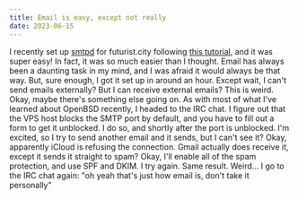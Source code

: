 ```yaml
---
title: Email is easy, except not really
date: 2023-06-15
---
```


I recently set up [smtpd](https://man.openbsd.org/smtpd) for futurist.city following [this tutorial](https://blog.obtusenet.com/byoes-build-your-own-email-server), and it was super easy! In fact, it was so much easier than I thought. Email has always been a daunting task in my mind, and I was afraid it would always be that way. But, sure enough, I got it set up in around an hour. Except wait, I can't send emails externally? But I can receive external emails? This is weird. Okay, maybe there's something else going on. As with most of what I've learned about OpenBSD recently, I headed to the IRC chat. I figure out that the VPS host blocks the SMTP port by default, and you have to fill out a form to get it unblocked. I do so, and shortly after the port is unblocked. I'm excited, so I try to send another email and it sends, but I can't see it? Okay, apparently iCloud is refusing the connection. Gmail actually does receive it, except it sends it straight to spam? Okay, I'll enable all of the spam protection, and use SPF and DKIM. I try again. Same result. Weird... I go to the IRC chat again: "oh yeah that's just how email is, don't take it personally"
